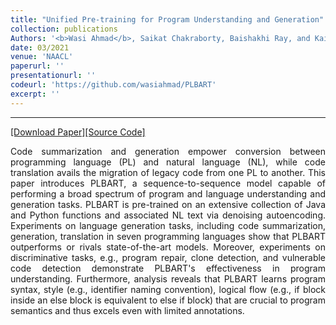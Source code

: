 ```yaml
---
title: "Unified Pre-training for Program Understanding and Generation"
collection: publications
Authors: '<b>Wasi Ahmad</b>, Saikat Chakraborty, Baishakhi Ray, and Kai-Wei Chang.'
date: 03/2021
venue: 'NAACL'
paperurl: ''
presentationurl: ''
codeurl: 'https://github.com/wasiahmad/PLBART'
excerpt: ''
---
```

---
<a href='' target="_blank">[Download Paper]</a><a href='https://github.com/wasiahmad/PLBART' target="_blank">[Source Code]</a>

<p align="justify">
Code summarization and generation empower conversion between programming language (PL) and natural language (NL), while code translation avails the migration of legacy code from one PL to another. This paper introduces PLBART, a sequence-to-sequence model capable of performing a broad spectrum of program and language understanding and generation tasks. PLBART is pre-trained on an extensive collection of Java and Python functions and associated NL text via denoising autoencoding. Experiments on language generation tasks, including code summarization, generation, translation in seven programming languages show that PLBART outperforms or rivals state-of-the-art models. Moreover, experiments on discriminative tasks, e.g., program repair, clone detection, and vulnerable code detection demonstrate PLBART's effectiveness in program understanding. Furthermore, analysis reveals that PLBART learns program syntax, style (e.g., identifier naming convention), logical flow (e.g., if block inside an else block is equivalent to else if block) that are crucial to program semantics and thus excels even with limited annotations.
</p>

